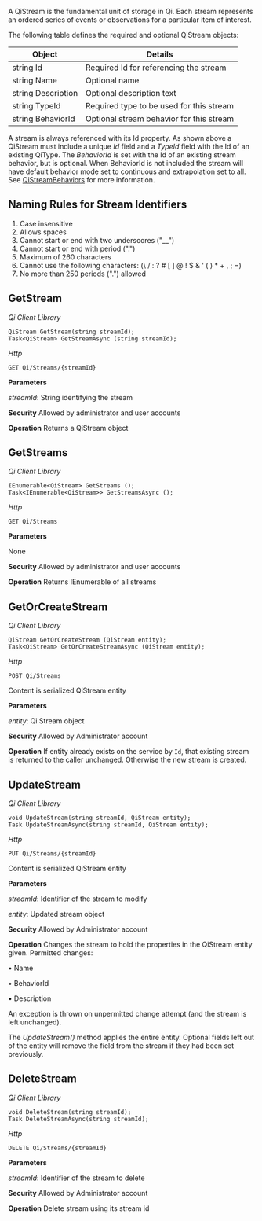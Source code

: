 A QiStream is the fundamental unit of storage in Qi. Each stream represents an ordered series of events or observations for a particular item of interest.

The following table defines the required and optional QiStream objects:

|Object|Details|
|---|---|
|string Id|Required Id for referencing the stream|
|string Name|Optional name|
|string Description|Optional description text|
|string TypeId|Required type to be used for this stream|
|string BehaviorId|Optional stream behavior for this stream|

A stream is always referenced with its Id property. As shown above a QiStream must include a unique *Id* field and a *TypeId* field with the Id of an existing QiType. The *BehaviorId* is set with the Id of an existing stream behavior, but is optional. When BehaviorId is not included the stream will have default behavior mode set to continuous and extrapolation set to all. See [QiStreamBehaviors](https://qi-docs.readthedocs.org/en/latest/QiStreamBehaviors/) for more information.

## Naming Rules for Stream Identifiers
1.	Case insensitive
2.	Allows spaces
3.	Cannot start or end with two underscores ("__")
4.	Cannot start or end with period (".")
4.	Maximum of 260 characters
5.	Cannot use the following characters: (\ / : ? # [ ] @ ! $ & ' ( ) * + , ; =)
6.	No more than 250 periods (".") allowed  

## GetStream
*_Qi Client Library_*
```
QiStream GetStream(string streamId);
Task<QiStream> GetStreamAsync (string streamId);
```

*_Http_*
```
GET Qi/Streams/{streamId}
```

**Parameters**

  *streamId*: String identifying the stream

**Security**
Allowed by administrator and user accounts

**Operation**
Returns a QiStream object

## GetStreams
*_Qi Client Library_*
```
IEnumerable<QiStream> GetStreams ();
Task<IEnumerable<QiStream>> GetStreamsAsync ();
```

*_Http_*
```
GET Qi/Streams
```

**Parameters**

  None

**Security**
Allowed by administrator and user accounts

**Operation**
Returns IEnumerable of all streams

## GetOrCreateStream
*_Qi Client Library_*
```
QiStream GetOrCreateStream (QiStream entity);
Task<QiStream> GetOrCreateStreamAsync (QiStream entity);
```

*_Http_*
```
POST Qi/Streams
```
Content is serialized QiStream entity

**Parameters**

  *entity*: Qi Stream object

**Security**
Allowed by Administrator account

**Operation**
If entity already exists on the service by `Id`, that existing stream is returned to the caller unchanged. Otherwise the new stream is created.

## UpdateStream
*_Qi Client Library_*
```
void UpdateStream(string streamId, QiStream entity);
Task UpdateStreamAsync(string streamId, QiStream entity);
```

*_Http_*
```
PUT Qi/Streams/{streamId}
```
Content is serialized QiStream entity

**Parameters**

  *streamId*: Identifier of the stream to modify

*entity*: Updated stream object

**Security**
Allowed by Administrator account

**Operation**
Changes the stream to hold the properties in the QiStream entity given.
Permitted changes:

  •	Name

  •	BehaviorId

  •	Description

  An exception is thrown on unpermitted change attempt (and the stream is left unchanged). 

  The *UpdateStream()* method applies the entire entity. Optional fields left out of the entity will remove the field from the stream if they had been set previously. 

## DeleteStream
*_Qi Client Library_*
```
void DeleteStream(string streamId);
Task DeleteStreamAsync(string streamId);
```

*_Http_*
```
DELETE Qi/Streams/{streamId}
```

**Parameters**

  *streamId*: Identifier of the stream to delete

**Security**
Allowed by Administrator account

**Operation**
Delete stream using its stream id


